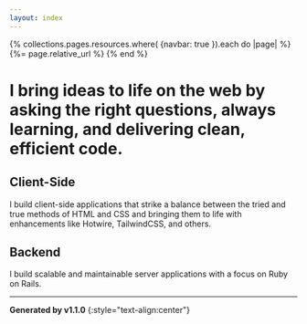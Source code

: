 ```yaml
---
layout: index
---
```


{% collections.pages.resources.where( {navbar: true }).each do |page| %}
  {%= page.relative_url %}
{% end %}

# I bring ideas to life on the web by asking the right questions, always learning, and delivering clean, efficient code.

## Client-Side

I build client-side applications that strike a balance between the tried and true methods of HTML and CSS and bringing them to life with enhancements like Hotwire, TailwindCSS, and others.

## Backend

I build scalable and maintainable server applications with a focus on Ruby on Rails.

----

**Generated by v1.1.0**
{:style="text-align:center"}
